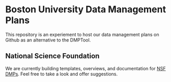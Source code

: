 # Boston University Data Management Plans 

This repository is an experiement to host our data management plans on Github as an alternative to the DMPTool. 

## National Science Foundation 

We are currently building templates, overviews, and documentation for [NSF DMPs](National-Science-Foundation). Feel free to take a look and offer suggestions. 
